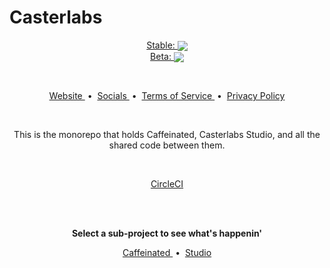 # Casterlabs

<p align="center">
    <a href="https://circleci.com/gh/Casterlabs/Casterlabs/tree/stable">
        Stable: <img style="vertical-align: middle;" src="https://circleci.com/gh/Casterlabs/Casterlabs/tree/stable.svg?style=shield" />
    </a>
    <br />
    <a href="https://circleci.com/gh/Casterlabs/Casterlabs/tree/beta">
        Beta: <img style="vertical-align: middle;" src="https://circleci.com/gh/Casterlabs/Casterlabs/tree/beta.svg?style=shield" />
    </a>
</p>

<br />

<p align="center">
    <a href="https://casterlabs.co/">
        Website
    </a>
    &nbsp;&bull;&nbsp;
    <a href="https://casterlabs.co/socials">
        Socials
    </a>
    &nbsp;&bull;&nbsp;
    <a href="https://casterlabs.co/terms-of-service">
        Terms of Service
    </a>
    &nbsp;&bull;&nbsp;
    <a href="https://casterlabs.co/privacy-policy">
        Privacy Policy
    </a>
</p>

<br />

<p align="center">
    This is the monorepo that holds Caffeinated, Casterlabs Studio, and all the shared code between them.
</p>

<br />

<p align="center">
    <a href="https://app.circleci.com/pipelines/github/Casterlabs/Casterlabs?filter=all&status=canceled&status=failed&status=failing&status=on_hold&status=queued&status=running&status=success">
        CircleCI
    </a>
</p>

<br />
<br />

<p align="center">
    <b>Select a sub-project to see what's happenin'</b>
</p>

<p align="center">
    <a href="/caffeinated">
        Caffeinated
    </a>
    &nbsp;&bull;&nbsp;
    <a href="/studio">
        Studio
    </a>
</p>

